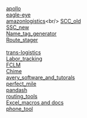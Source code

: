 
[apollo](https://apollo-audit.corp.amazon.com/) <br/>
            [eagle-eye](https://eagleeye-na.amazon.com/search)<br/>
            [amazonlogistics](https://www.amazonlogistics.com/?)<br/>
            [SCC_old](https://logistics.amazon.com/station/dashboard/MainBoard)<br/>
            [SSC_new](https://logistics.amazon.com/station/dashboard/overview)<br/>
            [Name_tag_generator](https://mastermind.amazon.com/tag_generator/?fc=DYX2)<br/>
            [Route_stager](https://route-stager-na.corp.amazon.com/index.html?#/node/DYX2)<br/>   
[trans-logistics](https://trans-logistics.amazon.com)<br/>
[Labor_tracking](http://fcmenu-iad-regionalized.corp.amazon.com/DYX2/laborTrackingKiosk)<br/>
            [FCLM](https://fclm-portal.amazon.com/?warehouseId=DYX2)<br/>
            [Chime](https://app.chime.aws/)<br/>
            [avery_software_and_tutorals](https://drive.corp.amazon.com/folders/AMZL%20OpsTech/Avery%20Software)<br/>
            [perfect_mile](https://perfectmile-na.amazon.com/)<br/>
            [pandash](https://pandash.amazon.com/)<br/>
            [routing_tools](https://routingtools-na.amazon.com/clusterTransfer.jsp)<br/>
            [Excel_macros and docs](https://drive.corp.amazon.com/personal/pascarma/QA)<br/>
[phone_tool](https://phonetool.amazon.com)<br/>
